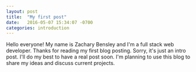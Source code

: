 ```yaml
---
layout: post
title:  "My first post"
date:   2016-05-07 15:34:07 -0700
categories: introduction 
---
```

Hello everyone! My name is Zachary Bensley and I'm a full stack web developer. 
Thanks for reading my first blog posting. Sorry, it's just an intro post. I'll 
do my best to have a real post soon. I'm planning to use this blog to share my 
ideas and discuss current projects. 
